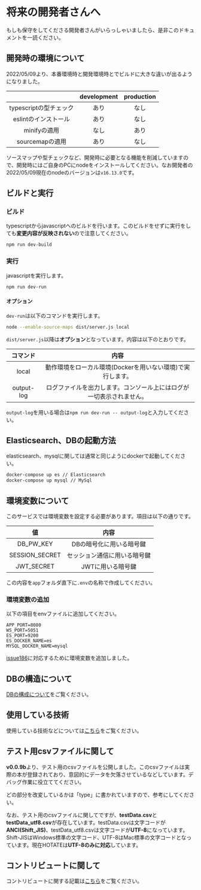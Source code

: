 # 将来の開発者さんへ

もしも保守をしてくださる開発者さんがいらっしゃいましたら、是非このドキュメントを一読ください。

## 開発時の環境について

2022/05/09より、本番環境時と開発環境時とでビルドに大きな違いが出るようになりました。

|  | development | production |
| :--: | :--: | :--: |
| typescriptの型チェック | あり | なし |
| eslintのインストール | あり | なし |
| minifyの適用 | なし | あり |
| sourcemapの適用 | あり | なし |

ソースマップや型チェックなど、開発時に必要となる機能を削減していますので、開発時にはご自身のPCにnodeをインストールしてください。なお開発者の2022/05/09現在のnodeのバージョンは`v16.13.0`です。

## ビルドと実行

### ビルド

typescriptからjavascriptへのビルドを行います。このビルドをせずに実行をしても**変更内容が反映されない**ので注意してください。

```bash
npm run dev-build
```

### 実行

javascriptを実行します。

```bash
npm run dev-run
```

#### オプション

`dev-run`は以下のコマンドを実行します。

```bash
node --enable-source-maps dist/server.js local
```

`dist/server.js`以降は**オプション**となっています。内容は以下のとおりです。

| コマンド | 内容 |
| :--: | :--: |
| local | 動作環境をローカル環境(Dockerを用いない環境)で実行します。 |
| output-log | ログファイルを出力します。コンソール上にはログが一切表示されません。 |

`output-log`を用いる場合は`npm run dev-run -- output-log`と入力してください。

## Elasticsearch、DBの起動方法

elasticsearch、mysqlに関しては通常と同じようにdockerで起動してください。

```bash
docker-compose up es // Elasticsearch
docker-compose up mysql // MySql
```

## 環境変数について

このサービスでは環境変数を設定する必要があります。項目は以下の通りです。

| 値 | 内容 |
| :--: | :--: |
| DB_PW_KEY | DBの暗号化に用いる暗号鍵 |
| SESSION_SECRET | セッション通信に用いる暗号鍵 |
| JWT_SECRET | JWTに用いる暗号鍵 |

この内容を`app`フォルダ直下に`.env`の名称で作成してください。

### 環境変数の追加

以下の項目をenvファイルに追加してください。

```env
APP_PORT=8080
WS_PORT=5051
ES_PORT=9200
ES_DOCKER_NAME=es
MYSQL_DOCKER_NAME=mysql
```

[issue186](https://github.com/booksearch-hotate/hotate-server/issues/186)に対応するために環境変数を追加しました。

## DBの構造について

[DBの構成について](./AboutDB.md)をご覧ください。

## 使用している技術

使用している技術などについては[こちら](./use-tech.md)をご覧ください。

## テスト用csvファイルに関して

**v0.0.9b**より、テスト用のcsvファイルを公開しました。このcsvファイルは実際の本が登録されており、意図的にデータを欠落させているなどしています。デバッグ作業に役立ててください。

どの部分を改変しているかは「type」に書かれていますので、参考にしてください。

なお、テスト用のcsvファイルに関してですが、**testData.csv**と**testData_utf8.csv**が存在しています。testData.csvは文字コードが**ANCI(Shift_JIS)**、testData_utf8.csvは文字コードが**UTF-8**になっています。Shift-JISはWindows標準の文字コード、UTF-8はMac標準の文字コードとなっています。現在HOTATEは**UTF-8のみに対応**しています。

## コントリビュートに関して

コントリビュートに関する記載は[こちら](../CONTRIBUTING.md)をご覧ください。
